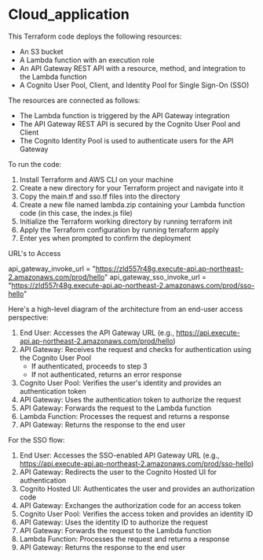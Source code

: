 # Cloud_application

This Terraform code deploys the following resources:

- An S3 bucket
- A Lambda function with an execution role
- An API Gateway REST API with a resource, method, and integration to the Lambda function
- A Cognito User Pool, Client, and Identity Pool for Single Sign-On (SSO)

The resources are connected as follows:

- The Lambda function is triggered by the API Gateway integration
- The API Gateway REST API is secured by the Cognito User Pool and Client
- The Cognito Identity Pool is used to authenticate users for the API Gateway

To run the code:

1. Install Terraform and AWS CLI on your machine
2. Create a new directory for your Terraform project and navigate into it
3. Copy the main.tf and sso.tf files into the directory
4. Create a new file named lambda.zip containing your Lambda function code (in this case, the index.js file)
5. Initialize the Terraform working directory by running terraform init
6. Apply the Terraform configuration by running terraform apply
7. Enter yes when prompted to confirm the deployment


URL's to Access

api_gateway_invoke_url = "https://zld557r48g.execute-api.ap-northeast-2.amazonaws.com/prod/hello"
api_gateway_sso_invoke_url = "https://zld557r48g.execute-api.ap-northeast-2.amazonaws.com/prod/sso-hello"

Here's a high-level diagram of the architecture from an end-user access perspective:

1. End User: Accesses the API Gateway URL (e.g., https://api.execute-api.ap-northeast-2.amazonaws.com/prod/hello)
2. API Gateway: Receives the request and checks for authentication using the Cognito User Pool
    - If authenticated, proceeds to step 3
    - If not authenticated, returns an error response
3. Cognito User Pool: Verifies the user's identity and provides an authentication token
4. API Gateway: Uses the authentication token to authorize the request
5. API Gateway: Forwards the request to the Lambda function
6. Lambda Function: Processes the request and returns a response
7. API Gateway: Returns the response to the end user

For the SSO flow:

1. End User: Accesses the SSO-enabled API Gateway URL (e.g., https://api.execute-api.ap-northeast-2.amazonaws.com/prod/sso-hello)
2. API Gateway: Redirects the user to the Cognito Hosted UI for authentication
3. Cognito Hosted UI: Authenticates the user and provides an authorization code
4. API Gateway: Exchanges the authorization code for an access token
5. Cognito User Pool: Verifies the access token and provides an identity ID
6. API Gateway: Uses the identity ID to authorize the request
7. API Gateway: Forwards the request to the Lambda function
8. Lambda Function: Processes the request and returns a response
9. API Gateway: Returns the response to the end user
